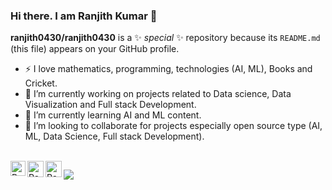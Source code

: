 ### Hi there. I am Ranjith Kumar 👋


**ranjith0430/ranjith0430** is a ✨ _special_ ✨ repository because its `README.md` (this file) appears on your GitHub profile.

 - :zap: I love mathematics, programming, technologies (AI, ML), Books and Cricket.
 - 🔭 I’m currently working on projects related to Data science, Data Visualization and Full stack Development.
 - 🌱 I’m currently learning AI and ML content.
 - 👯 I’m looking to collaborate for projects especially open source type (AI, ML, Data Science, Full stack Development).

<br>
       <a href="https://www.linkedin.com/in/ranjith-kumar-mittapelli-927803112/">
    <img align="left" alt="Ranjith Kumar Mittapelli | Linkedin" width="24px" src="https://github.com/TheDudeThatCode/TheDudeThatCode/blob/master/Assets/Linkedin.svg" />
  </a>
  <a href="https://twitter.com/urtrulyranjith">
    <img align="left" alt="Ranjith Kumar Mittapelli | Twitter" width="26px" src="https://github.com/TheDudeThatCode/TheDudeThatCode/blob/master/Assets/Twitter.svg" />
  </a>
 
  <a href="mailto:ranjik1998@gmail.com">
    <img align="left" alt="Ranjith Kumar Mittapelli | Gmail" width="26px" src="https://github.com/TheDudeThatCode/TheDudeThatCode/blob/master/Assets/Gmail.svg" />
  </a>

![](https://komarev.com/ghpvc/?username=ranjith0430&color=dc143c)
